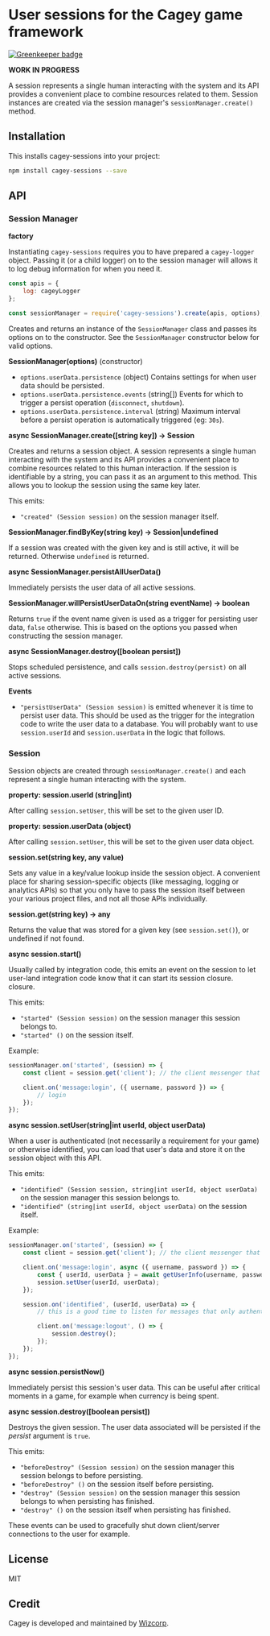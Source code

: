 # User sessions for the Cagey game framework

[![Greenkeeper badge](https://badges.greenkeeper.io/cagey-framework/cagey-sessions.svg)](https://greenkeeper.io/)

**WORK IN PROGRESS**

A session represents a single human interacting with the system and its API provides a convenient place to combine
resources related to them. Session instances are created via the session manager's `sessionManager.create()` method.


## Installation

This installs cagey-sessions into your project:

```sh
npm install cagey-sessions --save
```


## API

### Session Manager

**factory**

Instantiating `cagey-sessions` requires you to have prepared a `cagey-logger` object. Passing it (or a child logger) on
to the session manager will allows it to log debug information for when you need it.

```js
const apis = {
    log: cageyLogger
};

const sessionManager = require('cagey-sessions').create(apis, options);
```

Creates and returns an instance of the `SessionManager` class and passes its options on to the constructor.
See the `SessionManager` constructor below for valid options.

**SessionManager(options)** (constructor)

- `options.userData.persistence` (object) Contains settings for when user data should be persisted.
- `options.userData.persistence.events` (string[]) Events for which to trigger a persist operation (`disconnect`, `shutdown`).
- `options.userData.persistence.interval` (string) Maximum interval before a persist operation is automatically triggered (eg: `30s`).

**async SessionManager.create([string key]) -> Session**

Creates and returns a session object. A session represents a single human interacting with the system and its API
provides a convenient place to combine resources related to this human interaction. If the session is identifiable by a
string, you can pass it as an argument to this method. This allows you to lookup the session using the same key later.

This emits:

- `"created" (Session session)` on the session manager itself.

**SessionManager.findByKey(string key) -> Session|undefined**

If a session was created with the given key and is still active, it will be returned. Otherwise `undefined` is returned.

**async SessionManager.persistAllUserData()**

Immediately persists the user data of all active sessions.

**SessionManager.willPersistUserDataOn(string eventName) -> boolean**

Returns `true` if the event name given is used as a trigger for persisting user data, `false` otherwise. This is based
on the options you passed when constructing the session manager.

**async SessionManager.destroy([boolean persist])**

Stops scheduled persistence, and calls `session.destroy(persist)` on all active sessions.

**Events**

- `"persistUserData" (Session session)` is emitted whenever it is time to persist user data. This should be used as the
  trigger for the integration code to write the user data to a database. You will probably want to use `session.userId`
  and `session.userData` in the logic that follows.

### Session

Session objects are created through `sessionManager.create()` and each represent a single human interacting with the
system.

**property: session.userId (string|int)**

After calling `session.setUser`, this will be set to the given user ID.

**property: session.userData (object)**

After calling `session.setUser`, this will be set to the given user data object.

**session.set(string key, any value)**

Sets any value in a key/value lookup inside the session object. A convenient place for sharing session-specific objects
(like messaging, logging or analytics APIs) so that you only have to pass the session itself between your various
project files, and not all those APIs individually.

**session.get(string key) -> any**

Returns the value that was stored for a given key (see `session.set()`), or undefined if not found.

**async session.start()**

Usually called by integration code, this emits an event on the session to let user-land integration code know that it
can start its session closure.
closure.

This emits:

- `"started" (Session session)` on the session manager this session belongs to.
- `"started" ()` on the session itself.

Example:

```js
sessionManager.on('started', (session) => {
    const client = session.get('client'); // the client messenger that wraps around our incoming WebSocket

    client.on('message:login', ({ username, password }) => {
        // login
    });
});
```

**async session.setUser(string|int userId, object userData)**

When a user is authenticated (not necessarily a requirement for your game) or otherwise identified, you can load that
user's data and store it on the session object with this API.

This emits:

- `"identified" (Session session, string|int userId, object userData)` on the session manager this session belongs to.
- `"identified" (string|int userId, object userData)` on the session itself.

Example:

```js
sessionManager.on('started', (session) => {
    const client = session.get('client'); // the client messenger that wraps around our incoming WebSocket

    client.on('message:login', async ({ username, password }) => {
        const { userId, userData } = await getUserInfo(username, password);
        session.setUser(userId, userData);
    });

    session.on('identified', (userId, userData) => {
        // this is a good time to listen for messages that only authenticated users are allowed to send

        client.on('message:logout', () => {
            session.destroy();
        });
    });
});
```

**async session.persistNow()**

Immediately persist this session's user data. This can be useful after critical moments in a game, for example when
currency is being spent.

**async session.destroy([boolean persist])**

Destroys the given session. The user data associated will be persisted if the *persist* argument is `true`.

This emits:

- `"beforeDestroy" (Session session)` on the session manager this session belongs to before persisting.
- `"beforeDestroy" ()` on the session itself before persisting.
- `"destroy" (Session session)` on the session manager this session belongs to when persisting has finished.
- `"destroy" ()` on the session itself when persisting has finished.

These events can be used to gracefully shut down client/server connections to the user for example.


## License

MIT

## Credit

Cagey is developed and maintained by [Wizcorp](https://wizcorp.jp/).
